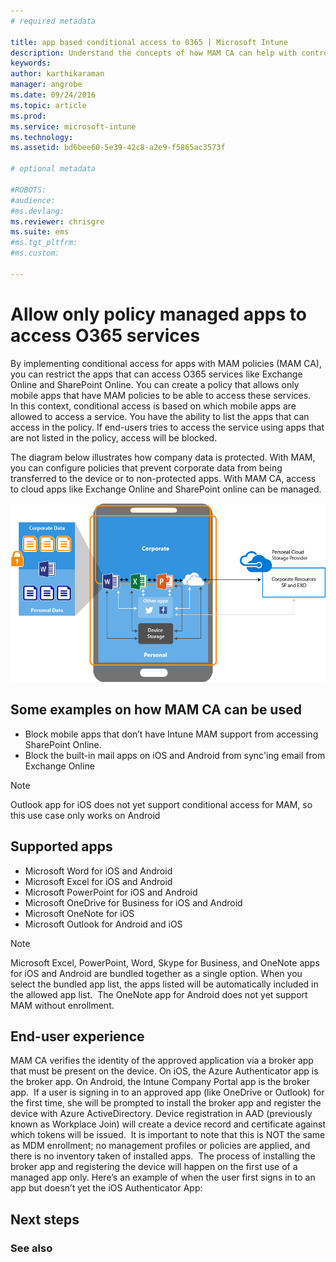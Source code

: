 ```yaml
---
# required metadata

title: app based conditional access to 0365 | Microsoft Intune
description: Understand the concepts of how MAM CA can help with controlling what apps have access to O365 services.
keywords:
author: karthikaraman
manager: angrobe
ms.date: 09/24/2016
ms.topic: article
ms.prod:
ms.service: microsoft-intune
ms.technology:
ms.assetid: bd6bee60-5e39-42c8-a2e9-f5865ac3573f

# optional metadata

#ROBOTS:
#audience:
#ms.devlang:
ms.reviewer: chrisgre
ms.suite: ems
#ms.tgt_pltfrm:
#ms.custom:

---
```


# Allow only policy managed apps to access O365 services
By implementing conditional access for apps with MAM policies (MAM CA), you can restrict the  apps that can access O365 services like Exchange Online and SharePoint Online. You can create a policy that allows only mobile apps that have MAM policies to be able to access these services.  
In this context, conditional access is based on which mobile apps are allowed to access a service. You have the ability to list the apps that can access in the policy. If end-users tries to access the service using apps that are not listed in the policy, access will be blocked.

The diagram below illustrates how company data is protected.  With MAM, you can configure policies that prevent corporate data from being transferred to the device or to non-protected apps. With MAM CA, access to cloud apps like Exchange Online and SharePoint online can be managed.

![Diagrammatic representation of data protection by MAM policies and MAM CA](../media/mam-ca-with_mam-policy.png)

## Some examples on how MAM CA can be used
* Block  mobile apps that don’t have Intune MAM support from accessing SharePoint Online.
* Block the built-in mail apps on iOS and Android from sync'ing email from Exchange Online

>[!NOTE]
> Outlook app for iOS does not yet support conditional access for MAM, so this use case only works on Android

## Supported apps
* Microsoft Word for iOS and Android
* Microsoft Excel for iOS and Android
* Microsoft PowerPoint for iOS and Android
* Microsoft OneDrive for Business for iOS and Android
* Microsoft OneNote for iOS
* Microsoft Outlook for Android and iOS

>[!NOTE]
>Microsoft Excel, PowerPoint, Word, Skype for Business, and OneNote apps for iOS and Android are
bundled together as a single option. When you select the bundled app list, the apps listed will be
automatically included in the allowed app list.  The OneNote app for Android does not yet support MAM without enrollment.

## End-user experience
MAM CA verifies the identity of the approved application via a broker app that must be present on the device. On iOS, the Azure Authenticator app is the broker app. On Android, the Intune Company Portal app is the broker app.  If a user is signing in to an approved app (like OneDrive or Outlook) for the first time, she will be prompted to install the broker app and register the device with Azure ActiveDirectory. Device registration in AAD (previously known as Workplace Join) will create a device record and certificate against which tokens will be issued.  It is important to note that this is NOT the same as MDM enrollment; no management profiles or policies are applied, and there is no inventory taken of installed apps.  The process of installing the broker app and registering the device will happen on the first use of a managed app only.
Here’s an example of when the user first signs in to an app but doesn’t yet the iOS Authenticator App:
<screenshot here>

## Next steps
### See also
